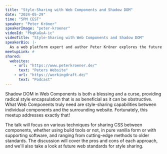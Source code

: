 ```yaml
---
title: "Style-Sharing with Web Components and Shadow DOM"
date: "2024-05-29"
time: "5PM CEST"
speaker: "Peter Kröner"
speakerImage: "peter-kroener"
videoId: "PkqKaGuA-ic"
videoTitle: "Style-Sharing with Web Components and Shadow DOM"
speakerBio: |-
  As a web platform expert and author Peter Kröner explores the future of web standards. His findings on HTML, CSS, and new JavaScript standards are shared through books, blog posts, his podcast "Working Draft", but also in seminars, workshops, and lectures. In his former life, Peter worked as a freelance web designer and front-end developer.
meetupLink: #
shared:
  websites:
    - url: "https://www.peterkroener.de/"
      text: "Peters Website"
    - url: "https://workingdraft.de/"
      text: "Podcast"
---
```


Shadow DOM in Web Components is both a blessing and a curse, providing radical style encapsulation that is as beneficial as it can be obstructive. What Web Components truly need are style-sharing capabilities between individual components and the surrounding website. Fortunately, this meetup addresses exactly that!

The talk will focus on various techniques for sharing CSS between components, whether using build tools or not, in pure vanilla form or with supporting software, and ranging from cutting-edge methods to older standards. The discussion will cover the pros and cons of each approach, and we'll also take a look at future web standards for style sharing.
